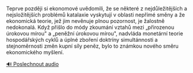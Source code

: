 
Teprve později si ekonomové uvědomili, že se některé z nejdůležitějších a nejsložitějších problémů katalaxie vyskytují v oblasti nepřímé směny a že ekonomická teorie, jež jim nevěnuje plnou pozornost, je žalostně nedokonalá. Když přišlo do módy zkoumání vztahů mezi „přirozenou úrokovou mírou" a „peněžní úrokovou mírou", nadvláda monetární teorie hospodářských cyklů a úplné zboření doktríny simultánnosti a stejnoměrnosti změn kupní síly peněz, bylo to známkou nového směru ekonomického myšlení.

[🔊 Poslechnout audio](/data/7-paragraphs/audio/chapter_42/para_004-Teprve-pozdji-si-ekonomov-uvdomili-e-se-nkte.mp3)
